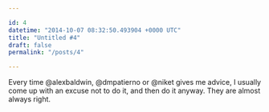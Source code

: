 ```yaml
---

id: 4
datetime: "2014-10-07 08:32:50.493904 +0000 UTC"
title: "Untitled #4"
draft: false
permalink: "/posts/4"

---
```


Every time @alexbaldwin, @dmpatierno or @niket gives me advice, I usually come up with an excuse not to do it, and then do it anyway. They are almost always right.
